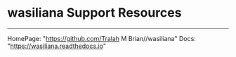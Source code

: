 # wasiliana Support Resources

----
HomePage: "https://github.com/Tralah M Brian//wasiliana"
Docs: "https://wasiliana.readthedocs.io"